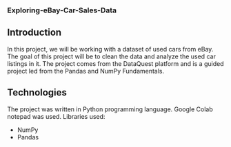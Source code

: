 ### Exploring-eBay-Car-Sales-Data
## Introduction
In this project, we will be working with a dataset of used cars from eBay. The goal of this project will be to clean the data and analyze the used car listings in it. The project comes from the DataQuest platform and is a guided project led from the Pandas and NumPy Fundamentals.

## Technologies
The project was written in Python programming language.  Google Colab notepad was used.
Libraries used: 
- NumPy
- Pandas
